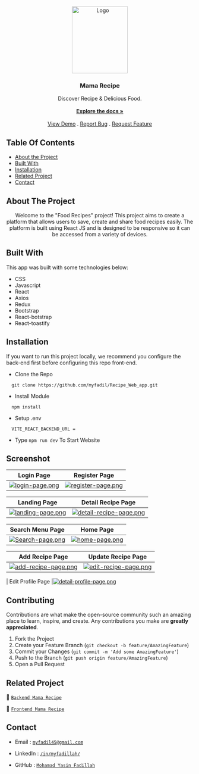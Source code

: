 <br/>
<p align="center">
  <a href="https://recipe-fe-one.vercel.app">
    <img src="https://i.postimg.cc/Xq7rdzF9/logo.png" alt="Logo" width="150" height="180">
  </a>

  <h3 align="center">Mama Recipe</h3>

  <p align="center">
    Discover Recipe & Delicious Food.
    <br/>
    <br/>
    <a href="https://github.com/myfadil/Recipe_Web_app"><strong>Explore the docs »</strong></a>
    <br/>
    <br/>
    <a href="https://recipe-fe-one.vercel.app">View Demo</a>
    .
    <a href="https://github.com/myfadil/Recipe_Web_app/issues">Report Bug</a>
    .
    <a href="https://github.com/myfadil/Recipe_Web_app/issues">Request Feature</a>
  </p>
</p>

## Table Of Contents

- [About the Project](#about-the-project)
- [Built With](#built-with)
- [Installation](#installation)
- [Related Project](#related-project)
- [Contact](#contact)

## About The Project

<p align="center">
 Welcome to the "Food Recipes" project! This project aims to create a platform that allows users to save, create and share food recipes easily. The platform is built using React JS and is designed to be responsive so it can be accessed from a variety of devices.
</p>

## Built With

This app was built with some technologies below:

- CSS
- Javascript
- React
- Axios
- Redux
- Bootstrap
- React-botstrap
- React-toastify

## Installation

If you want to run this project locally, we recommend you configure the back-end first before configuring this repo front-end.

- Clone the Repo

```
  git clone https://github.com/myfadil/Recipe_Web_app.git
```

- Install Module

```
  npm install
```

- Setup .env

```
  VITE_REACT_BACKEND_URL =
```

- Type `npm run dev` To Start Website

## Screenshot

| Login Page                                                                           | Register Page                                                                              |
| ------------------------------------------------------------------------------------ | ------------------------------------------------------------------------------------------ |
| [![login-page.png](https://i.postimg.cc/wjJdZ1XF/login-page.png)](https://postimg.cc/bZzM2NF2) | [![register-page.png](https://i.postimg.cc/WpGV5F7n/register-page.png)](https://postimg.cc/w3jnvBZy) |

| Landing Page                                                                                     | Detail Recipe Page                                                                                  |
| ------------------------------------------------------------------------------------------------ | -------------------------------------------------------------------------------------------------- |
| [![landing-page.png](https://i.postimg.cc/pVmxKWGW/landing-page.png)](https://postimg.cc/pyMgHHM4) | [![detail-recipe-page.png](https://i.postimg.cc/VN95QfQQ/detail-recipe-page.png)](https://postimg.cc/B86J2GnM) |

| Search Menu Page                                                                                     | Home Page                                                                          |
| ------------------------------------------------------------------------------------------------------ | ---------------------------------------------------------------------------------- |
| [![Search-page.png](https://i.postimg.cc/MKF8Thbc/Search-page.png)](https://postimg.cc/zVKQ22Q5) | [![home-page.png](https://i.postimg.cc/GmxVDVvJ/home-page.png)](https://postimg.cc/DSmxkCj8) |

| Add Recipe Page                                                                                | Update Recipe Page                                                                                   |
| ---------------------------------------------------------------------------------------------- | ---------------------------------------------------------------------------------------------------- |
| [![add-recipe-page.png](https://i.postimg.cc/J44kmBPr/add-recipe-page.png)](https://postimg.cc/V5p6Wvxp) | [![edit-recipe-page.png](https://i.postimg.cc/9MmWTy4z/edit-recipe-page.png)](https://postimg.cc/gw7FbXHP) |

| Edit Profile Page |[![detail-profile-page.png](https://i.postimg.cc/Mp02DvJB/detail-profile-page.png)](https://postimg.cc/K1YHcczc)

## Contributing

Contributions are what make the open-source community such an amazing place to learn, inspire, and create. Any contributions you make are **greatly appreciated**.

1. Fork the Project
2. Create your Feature Branch (`git checkout -b feature/AmazingFeature`)
3. Commit your Changes (`git commit -m 'Add some AmazingFeature'`)
4. Push to the Branch (`git push origin feature/AmazingFeature`)
5. Open a Pull Request

## Related Project

:rocket: [`Backend Mama Recipe`](https://github.com/myfadil/Recipe_API)

:rocket: [`Frontend Mama Recipe`](https://github.com/myfadil/Recipe_Web_app)

## Contact

- Email : [`myfadil45@gmail.com`](mailto:myfadil45@gmail.com)

- LinkedIn : [`/in/myfadillah/`](https://www.linkedin.com/in/myfadillah/)

- GitHub : [`Mohamad Yasin Fadillah`](https://github.com/myfadil)